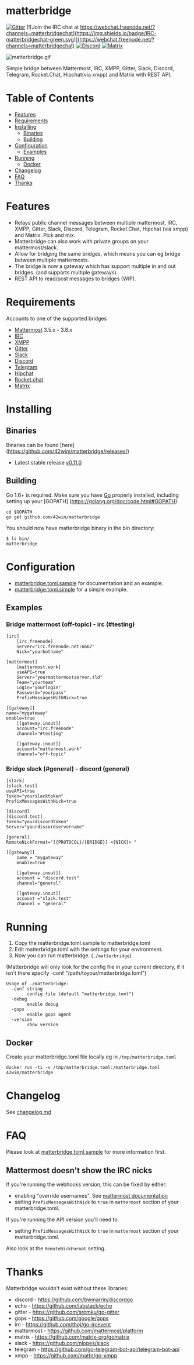# matterbridge
[![Gitter](https://img.shields.io/gitter/room/nwjs/nw.js.svg)](https://gitter.im/42wim/matterbridge) [![Join the IRC chat at https://webchat.freenode.net/?channels=matterbridgechat](https://img.shields.io/badge/IRC-matterbridgechat-green.svg)](https://webchat.freenode.net/?channels=matterbridgechat) [![Discord](https://img.shields.io/badge/discord-matterbridge-green.svg)](https://discord.gg/AkKPtrQ) [![Matrix](https://img.shields.io/badge/matrix-matterbridge-green.svg)](https://riot.im/app/#/room/#matterbridge:matrix.org)

![matterbridge.gif](https://s15.postimg.org/qpjhp6y3f/matterbridge.gif)

Simple bridge between Mattermost, IRC, XMPP, Gitter, Slack, Discord, Telegram, Rocket.Chat, Hipchat(via xmpp) and Matrix with REST API.

# Table of Contents
 * [Features](#features)
 * [Requirements](#requirements)
 * [Installing](#installing)
   * [Binaries](#binaries)
   * [Building](#building)
 * [Configuration](#configuration)
   * [Examples](#examples) 
 * [Running](#running)
   * [Docker](#docker)
 * [Changelog](#changelog)
 * [FAQ](#faq)
 * [Thanks](#thanks)

# Features
* Relays public channel messages between multiple mattermost, IRC, XMPP, Gitter, Slack, Discord, Telegram, Rocket.Chat, Hipchat (via xmpp) and Matrix. Pick and mix.
* Matterbridge can also work with private groups on your mattermost/slack.
* Allow for bridging the same bridges, which means you can eg bridge between multiple mattermosts.
* The bridge is now a gateway which has support multiple in and out bridges. (and supports multiple gateways).
* REST API to read/post messages to bridges (WIP).

# Requirements
Accounts to one of the supported bridges
* [Mattermost](https://github.com/mattermost/platform/) 3.5.x - 3.8.x
* [IRC](http://www.mirc.com/servers.html)
* [XMPP](https://jabber.org)
* [Gitter](https://gitter.im)
* [Slack](https://slack.com)
* [Discord](https://discordapp.com)
* [Telegram](https://telegram.org)
* [Hipchat](https://www.hipchat.com)
* [Rocket.chat](https://rocket.chat)
* [Matrix](https://matrix.org)

# Installing
## Binaries
Binaries can be found [here] (https://github.com/42wim/matterbridge/releases/)
* Latest stable release [v0.11.0](https://github.com/42wim/matterbridge/releases/latest)

## Building
Go 1.6+ is required. Make sure you have [Go](https://golang.org/doc/install) properly installed, including setting up your [GOPATH] (https://golang.org/doc/code.html#GOPATH)

```
cd $GOPATH
go get github.com/42wim/matterbridge
```

You should now have matterbridge binary in the bin directory:

```
$ ls bin/
matterbridge
```

# Configuration
* [matterbridge.toml.sample](https://github.com/42wim/matterbridge/blob/master/matterbridge.toml.sample) for documentation and an example.
* [matterbridge.toml.simple](https://github.com/42wim/matterbridge/blob/master/matterbridge.toml.simple) for a simple example.

## Examples
### Bridge mattermost (off-topic) - irc (#testing)
```
[irc]
    [irc.freenode]
    Server="irc.freenode.net:6667"
    Nick="yourbotname"

[mattermost]
    [mattermost.work]
    useAPI=true
    Server="yourmattermostserver.tld"
    Team="yourteam"
    Login="yourlogin"
    Password="yourpass"
    PrefixMessagesWithNick=true

[[gateway]]
name="mygateway"
enable=true
    [[gateway.inout]]
    account="irc.freenode"
    channel="#testing"

    [[gateway.inout]]
    account="mattermost.work"
    channel="off-topic"
```

### Bridge slack (#general) - discord (general)
```
[slack]
[slack.test]
useAPI=true
Token="yourslacktoken"
PrefixMessagesWithNick=true

[discord]
[discord.test]
Token="yourdiscordtoken"
Server="yourdiscordservername"

[general]
RemoteNickFormat="[{PROTOCOL}/{BRIDGE}] <{NICK}> "

[[gateway]]
    name = "mygateway"
    enable=true

    [[gateway.inout]]
    account = "discord.test"
    channel="general"

    [[gateway.inout]]
    account ="slack.test"
    channel = "general"
```

# Running
1) Copy the matterbridge.toml.sample to matterbridge.toml 
2) Edit matterbridge.toml with the settings for your environment. 
3) Now you can run matterbridge.  (```./matterbridge```)   

(Matterbridge will only look for the config file in your current directory, if it isn't there specify -conf "/path/toyour/matterbridge.toml")

```
Usage of ./matterbridge:
  -conf string
        config file (default "matterbridge.toml")
  -debug
        enable debug
  -gops
        enable gops agent
  -version
        show version
```

## Docker
Create your matterbridge.toml file locally eg in ```/tmp/matterbridge.toml```
```
docker run -ti -v /tmp/matterbridge.toml:/matterbridge.toml 42wim/matterbridge
```

# Changelog
See [changelog.md](https://github.com/42wim/matterbridge/blob/master/changelog.md)

# FAQ

Please look at [matterbridge.toml.sample](https://github.com/42wim/matterbridge/blob/master/matterbridge.toml.sample) for more information first.

## Mattermost doesn't show the IRC nicks
If you're running the webhooks version, this can be fixed by either:
* enabling "override usernames". See [mattermost documentation](http://docs.mattermost.com/developer/webhooks-incoming.html#enabling-incoming-webhooks)
* setting ```PrefixMessagesWithNick``` to ```true``` in ```mattermost``` section of your matterbridge.toml.

If you're running the API version you'll need to:
* setting ```PrefixMessagesWithNick``` to ```true``` in ```mattermost``` section of your matterbridge.toml.

Also look at the ```RemoteNickFormat``` setting.


# Thanks
Matterbridge wouldn't exist without these libraries:
* discord - https://github.com/bwmarrin/discordgo
* echo - https://github.com/labstack/echo
* gitter - https://github.com/sromku/go-gitter
* gops - https://github.com/google/gops
* irc - https://github.com/thoj/go-ircevent
* mattermost - https://github.com/mattermost/platform
* matrix - https://github.com/matrix-org/gomatrix
* slack - https://github.com/nlopes/slack
* telegram - https://github.com/go-telegram-bot-api/telegram-bot-api
* xmpp - https://github.com/mattn/go-xmpp

